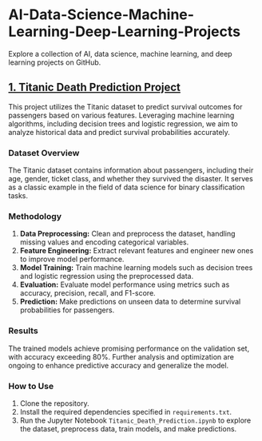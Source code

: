 # AI-Data-Science-Machine-Learning-Deep-Learning-Projects
Explore a collection of AI, data science, machine learning, and deep learning projects on GitHub.
<h2><a href="https://github.com/talhasiddique7/AI-Data-Science-Machine-Learning-Deep-Learning-Projects/tree/main/Titanic%20Death%20prediction%20(Binary%20Classification)"> 1. Titanic Death Prediction Project</a></h2>

This project utilizes the Titanic dataset to predict survival outcomes for passengers based on various features. Leveraging machine learning algorithms, including decision trees and logistic regression, we aim to analyze historical data and predict survival probabilities accurately.

### Dataset Overview
The Titanic dataset contains information about passengers, including their age, gender, ticket class, and whether they survived the disaster. It serves as a classic example in the field of data science for binary classification tasks.

### Methodology
1. **Data Preprocessing:** Clean and preprocess the dataset, handling missing values and encoding categorical variables.
2. **Feature Engineering:** Extract relevant features and engineer new ones to improve model performance.
3. **Model Training:** Train machine learning models such as decision trees and logistic regression using the preprocessed data.
4. **Evaluation:** Evaluate model performance using metrics such as accuracy, precision, recall, and F1-score.
5. **Prediction:** Make predictions on unseen data to determine survival probabilities for passengers.

### Results
The trained models achieve promising performance on the validation set, with accuracy exceeding 80%. Further analysis and optimization are ongoing to enhance predictive accuracy and generalize the model.

### How to Use
1. Clone the repository.
2. Install the required dependencies specified in `requirements.txt`.
3. Run the Jupyter Notebook `Titanic_Death_Prediction.ipynb` to explore the dataset, preprocess data, train models, and make predictions.


